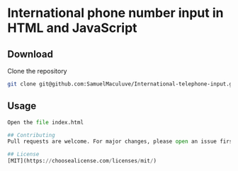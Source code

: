 # International phone number input in HTML and JavaScript


## Download

Clone the repository

```bash
git clone git@github.com:SamuelMaculuve/International-telephone-input.git
```

## Usage

```python
Open the file index.html

## Contributing
Pull requests are welcome. For major changes, please open an issue first to discuss what you would like to change.

## License
[MIT](https://choosealicense.com/licenses/mit/)